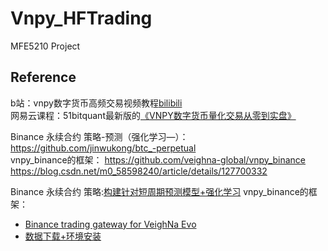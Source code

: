 # Vnpy_HFTrading
MFE5210 Project

## Reference
b站：vnpy数字货币高频交易视频教程[bilibili](https://www.bilibili.com/video/BV1ze4y1G743/)  
网易云课程：51bitquant最新版的[《VNPY数字货币量化交易从零到实盘》](https://study.163.com/course/introduction/1210904816.htm?inLoc=ss_sslx_VNPY%E6%95%B0%E5%AD%97%E8%B4%A7%E5%B8%81%E9%87%8F%E5%8C%96%E4%BA%A4%E6%98%93%E4%BB%8E%E9%9B%B6%E5%88%B0%E5%AE%9E%E7%9B%98&from=study)

Binance 永续合约 策略-预测（强化学习—）：https://github.com/jinwukong/btc_-perpetual  
vnpy_binance的框架：
https://github.com/veighna-global/vnpy_binance  
https://blog.csdn.net/m0_58598240/article/details/127700332  


Binance 永续合约 策略:[构建针对短周期预测模型+强化学习](https://github.com/jinwukong/btc_-perpetual)
vnpy_binance的框架：
- [Binance trading gateway for VeighNa Evo](https://github.com/veighna-global/vnpy_binance)
- [数据下载+环境安装](https://blog.csdn.net/m0_58598240/article/details/127700332)
